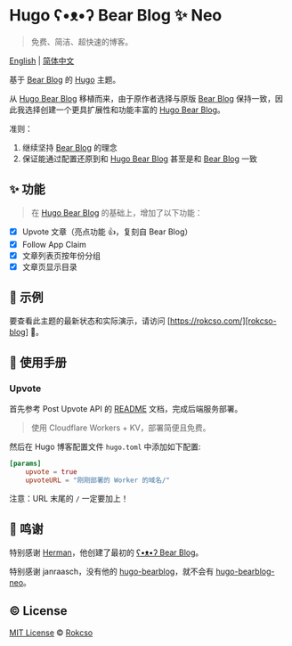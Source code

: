 # Hugo ʕ•ᴥ•ʔ Bear Blog ✨ Neo

> 免费、简洁、超快速的博客。

[English](../README.md) | [简体中文](./README_zh.md)

基于 [Bear Blog](https://bearblog.dev/) 的 [Hugo](https://gohugo.io/) 主题。

从 [Hugo Bear Blog][hugo-bearblog] 移植而来，由于原作者选择与原版 [Bear Blog](https://bearblog.dev) 保持一致，因此我选择创建一个更具扩展性和功能丰富的 [Hugo Bear Blog][hugo-bearblog]。

准则：

1. 继续坚持 [Bear Blog](https://bearblog.dev) 的理念
2. 保证能通过配置还原到和 [Hugo Bear Blog][hugo-bearblog] 甚至是和 [Bear Blog](https://bearblog.dev) 一致

## ✨ 功能

> 在 [Hugo Bear Blog][hugo-bearblog] 的基础上，增加了以下功能：

- [x] Upvote 文章（亮点功能 👍，复刻自 Bear Blog）
- [x] Follow App Claim
- [x] 文章列表页按年份分组
- [x] 文章页显示目录

## 🐻 示例

要查看此主题的最新状态和实际演示，请访问 [https://rokcso.com/][rokcso-blog] 🎯。

## 📑 使用手册

### Upvote

首先参考 Post Upvote API 的 [README](https://github.com/rokcso/post-upvote-api) 文档，完成后端服务部署。

> 使用 Cloudflare Workers + KV，部署简便且免费。

然后在 Hugo 博客配置文件 `hugo.toml` 中添加如下配置:

```toml
[params]
    upvote = true
    upvoteURL = "刚刚部署的 Worker 的域名/" 
```

注意：URL 末尾的 `/` 一定要加上！

## 🎁 鸣谢

特别感谢 [Herman](https://herman.bearblog.dev)，他创建了最初的 [ʕ•ᴥ•ʔ Bear Blog](https://bearblog.dev/)。

特别感谢 janraasch，没有他的 [hugo-bearblog][hugo-bearblog]，就不会有 [hugo-bearblog-neo][hugo-bearblog-neo]。

## ©️ License

[MIT License](http://en.wikipedia.org/wiki/MIT_License) © [Rokcso][rokcso-blog]

[hugo-bearblog]: https://github.com/janraasch/hugo-bearblog
[hugo-bearblog-neo]: https://github.com/rokcso/hugo-bearblog-neo
[rokcso-blog]: https://rokcso.com/